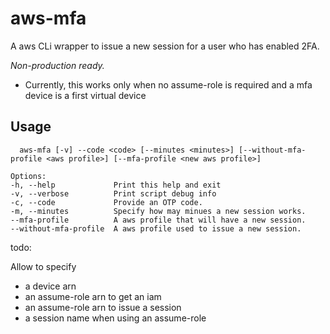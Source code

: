 # aws-mfa

A aws CLi wrapper to issue a new session for a user who has enabled 2FA.

*Non-production ready.*

- Currently, this works only when no assume-role is required and a mfa device is a first virtual device

## Usage

```
  aws-mfa [-v] --code <code> [--minutes <minutes>] [--without-mfa-profile <aws profile>] [--mfa-profile <new aws profile>]

Options:
-h, --help             Print this help and exit
-v, --verbose          Print script debug info
-c, --code             Provide an OTP code.
-m, --minutes          Specify how may minues a new session works.
--mfa-profile          A aws profile that will have a new session.
--without-mfa-profile  A aws profile used to issue a new session.
```

todo:

Allow to specify

- a device arn
- an assume-role arn to get an iam
- an assume-role arn to issue a session
- a session name when using an assume-role